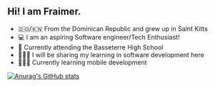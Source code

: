 ## Hi! I am Fraimer. 

- 🇩🇴/🇰🇳 From the Dominican Republic and grew up in Saint Kitts
- 💻 I am an aspiring Software engineer/Tech Enthusiast!
- 🏫 Currently attending the Basseterre High School
- 💁🏽‍♂️ I will be sharing my learning in software development here
- 👨🏽‍💻 Currently learning mobile development

[![Anurag's GitHub stats](https://github-readme-stats.vercel.app/api?username=solusisadev)](https://github.com/anuraghazra/github-readme-stats)
